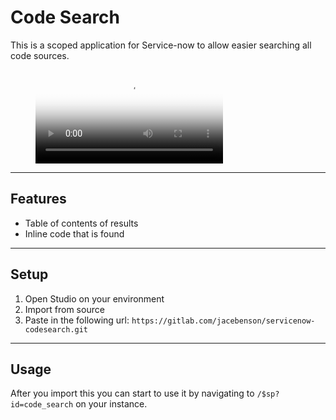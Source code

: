# Code Search

This is a scoped application for Service-now to allow easier searching all code sources.

<figure class="video_container">
  <video controls="true" allowfullscreen="true" poster="path/to/poster_image.png">
    <source src="demo.mp4" type="video/mp4">
    </video>
</figure>

---

## Features
- Table of contents of results
- Inline code that is found

---

## Setup
1. Open Studio on your environment
1. Import from source
1. Paste in the following url: `https://gitlab.com/jacebenson/servicenow-codesearch.git`

---

## Usage
After you import this you can start to use it by navigating to `/$sp?id=code_search` on your instance.